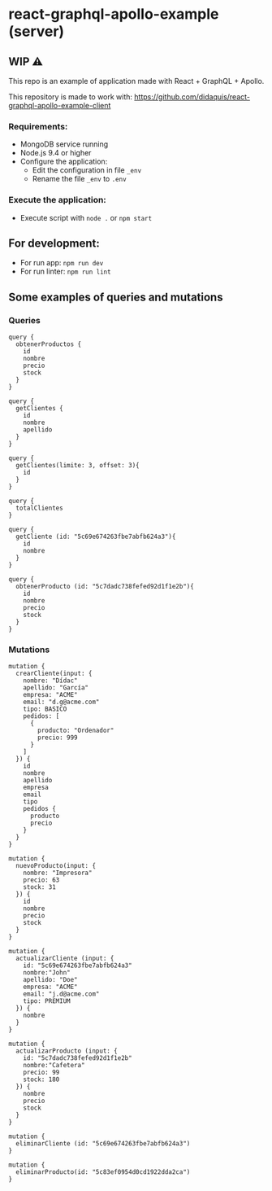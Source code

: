 # react-graphql-apollo-example (server)

## **WIP** ⚠️

This repo is an example of application made with React + GraphQL + Apollo.

This repository is made to work with: https://github.com/didaquis/react-graphql-apollo-example-client

### Requirements:
* MongoDB service running
* Node.js 9.4 or higher
* Configure the application:
  * Edit the configuration in file `_env`
  * Rename the file `_env` to `.env`

### Execute the application:
* Execute script with `node .` or `npm start`

## For development:
* For run app: `npm run dev`
* For run linter: `npm run lint`


## Some examples of queries and mutations

### Queries

```
query {
  obtenerProductos {
    id
    nombre
    precio
    stock
  }
}
```

```
query {
  getClientes {
    id
    nombre
    apellido
  }
}
```

```
query {
  getClientes(limite: 3, offset: 3){
    id
  }
}
```

```
query {
  totalClientes
}
```

```
query {
  getCliente (id: "5c69e674263fbe7abfb624a3"){
    id
    nombre
  }
}
```

```
query {
  obtenerProducto (id: "5c7dadc738fefed92d1f1e2b"){
    id
    nombre
    precio
    stock
  }
}
```

### Mutations

```
mutation {
  crearCliente(input: {
    nombre: "Dídac"
    apellido: "García"
    empresa: "ACME"
    email: "d.g@acme.com"
    tipo: BASICO
    pedidos: [
      {
        producto: "Ordenador"
        precio: 999
      }
    ]
  }) {
    id
    nombre
    apellido
    empresa
    email
    tipo
    pedidos {
      producto
      precio
    }
  }
}
```

```
mutation {
  nuevoProducto(input: {
    nombre: "Impresora"
    precio: 63
    stock: 31
  }) {
    id
    nombre
    precio
    stock
  }
}
```

```
mutation {
  actualizarCliente (input: {
    id: "5c69e674263fbe7abfb624a3"
    nombre:"John"
    apellido: "Doe"
    empresa: "ACME"
    email: "j.d@acme.com"
    tipo: PREMIUM
  }) {
    nombre
  }
}
```

```
mutation {
  actualizarProducto (input: {
    id: "5c7dadc738fefed92d1f1e2b"
    nombre:"Cafetera"
    precio: 99
    stock: 180
  }) {
    nombre
    precio
    stock
  }
}
```

```
mutation {
  eliminarCliente (id: "5c69e674263fbe7abfb624a3")
}
```

```
mutation {
  eliminarProducto(id: "5c83ef0954d0cd1922dda2ca")
}
```

